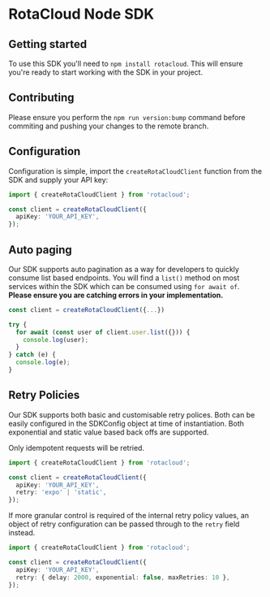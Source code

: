 # RotaCloud Node SDK

## Getting started

To use this SDK you'll need to `npm install rotacloud`. This will ensure you're ready
to start working with the SDK in your project.

## Contributing

Please ensure you perform the `npm run version:bump` command before commiting and
pushing your changes to the remote branch.

## Configuration

Configuration is simple, import the `createRotaCloudClient` function from the SDK
and supply your API key:

```typescript
import { createRotaCloudClient } from 'rotacloud';

const client = createRotaCloudClient({
  apiKey: 'YOUR_API_KEY',
});
```

## Auto paging

Our SDK supports auto pagination as a way for developers to quickly consume list based endpoints.
You will find a `list()` method on most services within the SDK which can be consumed using
`for await of`. **Please ensure you are catching errors in your implementation.**

```typescript
const client = createRotaCloudClient({...})

try {
  for await (const user of client.user.list({})) {
    console.log(user);
  }
} catch (e) {
  console.log(e);
}
```

## Retry Policies

Our SDK supports both basic and customisable retry polices.
Both can be easily configured in the SDKConfig object at time of instantiation.
Both exponential and static value based back offs are supported.

Only idempotent requests will be retried.

```typescript
import { createRotaCloudClient } from 'rotacloud';

const client = createRotaCloudClient({
  apiKey: 'YOUR_API_KEY',
  retry: 'expo' | 'static',
});
```

If more granular control is required of the internal retry policy values, an object
of retry configuration can be passed through to the `retry` field instead.

```typescript
import { createRotaCloudClient } from 'rotacloud';

const client = createRotaCloudClient({
  apiKey: 'YOUR_API_KEY',
  retry: { delay: 2000, exponential: false, maxRetries: 10 },
});
```
